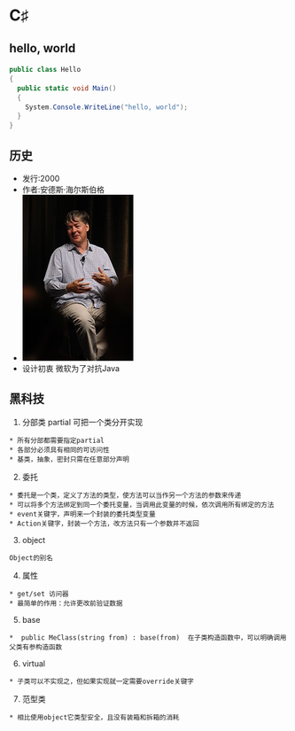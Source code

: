# C♯

## hello, world
```cs
public class Hello
{
  public static void Main()
  {
    System.Console.WriteLine("hello, world");
  }
}
```

## 历史
* 发行:2000
* 作者:安德斯·海尔斯伯格
* ![](https://github.com/mingchaoyan/MyUsedLanguages/blob/master/CSharp/Anders_Hejlsberg.jpg)
* 设计初衷 微软为了对抗Java

## 黑科技
1. 分部类 partial 可把一个类分开实现
```
* 所有分部都需要指定partial
* 各部分必须具有相同的可访问性
* 基类，抽象，密封只需在任意部分声明
```
2. 委托
```
* 委托是一个类，定义了方法的类型，使方法可以当作另一个方法的参数来传递
* 可以将多个方法绑定到同一个委托变量，当调用此变量的时候，依次调用所有绑定的方法
* event关键字，声明来一个封装的委托类型变量
* Action关键字，封装一个方法，改方法只有一个参数并不返回
```
3. object
```
Object的别名
```
4. 属性
```
* get/set 访问器
* 最简单的作用：允许更改前验证数据
```
5. base
```
*  public MeClass(string from) : base(from)  在子类构造函数中，可以明确调用父类有参构造函数
```
6. virtual
```
* 子类可以不实现之，但如果实现就一定需要override关键字
```
7. 范型类
```
* 相比使用object它类型安全，且没有装箱和拆箱的消耗
```
